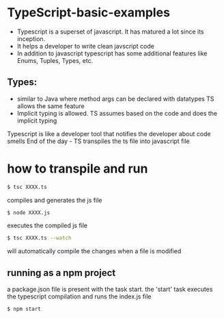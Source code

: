 # TypeScript-basic-examples
- Typescript is a superset of javascript. It has matured a lot since its inception. 
- It helps a developer to write clean javscript code
- In addition to javascript typescript has some additional features like Enums, Tuples, Types, etc.

## Types: 
- similar to Java where method args can be declared with datatypes TS allows the same feature
- Implicit typing is allowed. TS assumes based on the code and does the implicit typing

Typescript is like a developer tool that notifies the developer about code smells
End of the day - TS transpiles the ts file into javascript file

# how to transpile and run
```sh 
$ tsc XXXX.ts
```  
compiles and generates the js file
```sh
$ node XXXX.js 
``` 
executes the compiled js file

```sh 
$ tsc XXXX.ts --watch 
```
will automatically compile the changes when a file is modified


## running as a npm project
a package.json file is present with the task start.
the 'start' task executes the typescript compilation and runs the index.js file

```sh 
$ npm start
```

